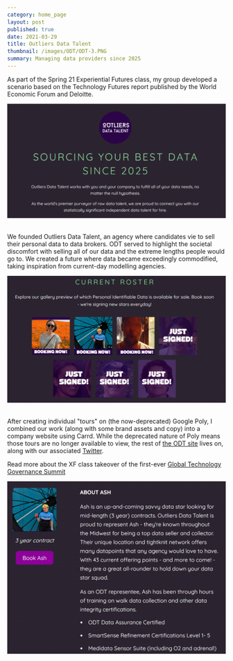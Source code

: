 ```yaml
---
category: home_page
layout: post
published: true
date: 2021-03-29
title: Outliers Data Talent
thumbnail: /images/ODT/ODT-3.PNG
summary: Managing data providers since 2025 
---
```

As part of the Spring 21 Experiential Futures class, my group developed a scenario based on the Technology Futures report published by the World Economic Forum and Deloitte. 

<div class = "post-image">
<img alt ="Screenshot of ODT site" src="/images/ODT/ODT-3.PNG"> <br/>
</div>
<br/>

We founded Outliers Data Talent, an agency where candidates vie to sell their personal data to data brokers. ODT served to highlight the societal discomfort with selling all of our data and the extreme lengths people would go to. We created a future where data became exceedingly commodified, taking inspiration from current-day modelling agencies. 

<div class = "post-image">
<img alt ="Screenshot of ODT site" src="/images/ODT/ODT-2.PNG"> <br/>
</div>
<br/>

After creating individual "tours" on (the now-deprecated) Google Poly, I combined our work (along with some brand assets and copy) into a company website using Carrd. While the deprecated nature of Poly means those tours are no longer available to view, the rest of [the ODT site](https://outliersdatatalent.carrd.co/) lives on, along with our associated [Twitter](https://twitter.com/OutliersDataTal).

Read more about the XF class takeover of the first-ever [Global Technology Governance Summit](https://design.cmu.edu/content/experiential-futures-world-economic-forum)

<div class = "post-image">
<img alt ="Screenshot of ODT site" src="/images/ODT/ODT-1.PNG"> <br/>
</div>
<br/>
